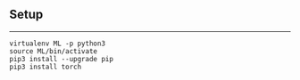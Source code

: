 ## Setup
---

```
virtualenv ML -p python3
source ML/bin/activate
pip3 install --upgrade pip
pip3 install torch
```